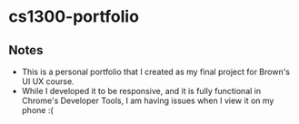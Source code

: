 # cs1300-portfolio

## Notes
  - This is a personal portfolio that I created as my final project for Brown's UI UX course. 
  - While I developed it to be responsive, and it is fully functional in Chrome's Developer Tools, I am having issues when I view it on my phone :(
  
